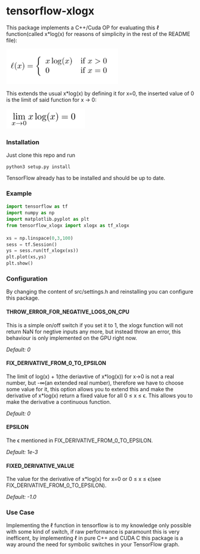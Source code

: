 # tensorflow-xlogx
This package implements a C++/Cuda OP for evaluating this &#8467; function(called x\*log(x) for reasons of simplicity in the rest of the README file):

<img src="https://raw.githubusercontent.com/dwd31415/tensorflow-xlogx/master/formulas/formula_ell.png" width="300">

This extends the usual x\*log(x) by defining it for x=0, the inserted value of 0 is the limit of said function for x -> 0:

 <img src="https://raw.githubusercontent.com/dwd31415/tensorflow-xlogx/master/formulas/limit.png" width="210">

### Installation
Just clone this repo and run
```
python3 setup.py install
```
TensorFlow already has to be installed and should be up to date.
### Example
``` python
import tensorflow as tf
import numpy as np
import matplotlib.pyplot as plt
from tensorflow_xlogx import xlogx as tf_xlogx

xs = np.linspace(0,3,100)
sess = tf.Session()
ys = sess.run(tf_xlogx(xs))
plt.plot(xs,ys)
plt.show()
```
### Configuration
By changing the content of src/settings.h and reinstalling you can configure this package.
#### THROW_ERROR_FOR_NEGATIVE_LOGS_ON_CPU
This is a simple on/off switch if you set it to 1, the xlogx function will not return NaN for negtive inputs any more, but instead throw an error, this behaviour is only implemented on the GPU right now.

*Default: 0*
#### FIX_DERIVATIVE_FROM_0_TO_EPSILON
The limit of log(x) + 1(the deriavtive of x\*log(x)) for x->0 is not a real number, but -&#8734;(an extended real number), therefore we have to choose some value for it, this option allows you to extend this and make the derivative of x\*log(x) return a fixed value for all 0	&#8804; x	&#8804; &#1013;. This allows you to make the derivative a continuous function.

*Default: 0*
#### EPSILON
The &#1013; mentioned in FIX_DERIVATIVE_FROM_0_TO_EPSILON.

*Default: 1e-3*
#### FIXED_DERIVATIVE_VALUE
The value for the derivative of x\*log(x) for x=0 or 0	&#8804; x	&#8804; &#1013;(see FIX_DERIVATIVE_FROM_0_TO_EPSILON).

*Default: -1.0*

### Use Case
Implementing the &#8467; function in tensorflow is to my knowledge only possible with some kind of switch, if raw performance is paramount this is very inefficent, by implementing &#8467; in pure C++ and CUDA C this package is a way around the need for symbolic switches in your TensorFlow graph.
